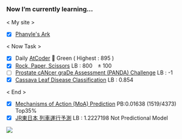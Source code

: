 ### Now I’m currently learning...
< My site >
- [x] [Phanyle's Ark](https://noknowledgegg.pythonanywhere.com/)

< Now Task >
- [x] Daily [AtCoder](https://kenkoooo.com/atcoder/#/user/NoKnowledgeGG) 🤔 Green ( Highest : 895 )
- [x] [Rock, Paper, Scissors](https://www.kaggle.com/c/rock-paper-scissors/) LB : 800　± 100
- [ ] [Prostate cANcer graDe Assessment (PANDA) Challenge](https://www.kaggle.com/c/prostate-cancer-grade-assessment/) LB : -1
- [x] [Cassava Leaf Disease Classification](https://www.kaggle.com/c/cassava-leaf-disease-classification/) LB : 0.854

< End >
- [x] [Mechanisms of Action (MoA) Prediction](https://www.kaggle.com/c/lish-moa/) PB:0.01638 (1519/4373) Top35%
- [x] [JR東日本 列車運行予測](https://signate.jp/competitions/363/leaderboard) LB : 1.2227198 Not Predictional Model

[![](https://raw.githubusercontent.com/anko191/anko191/main/profile-summary-card-output/dracula/0-profile-details.svg)](https://github.com/vn7n24fzkq/github-profile-summary-cards)





<!--
**anko191/anko191** is a ✨ _special_ ✨ repository because its `README.md` (this file) appears on your GitHub profile.

Here are some ideas to get you started:

- 🔭 I’m currently working on ...
- 🌱 I’m currently learning ...
- 👯 I’m looking to collaborate on ...
- 🤔 I’m looking for help with ...
- 💬 Ask me about ...
- 📫 How to reach me: ...
- 😄 Pronouns: ...
- ⚡ Fun fact: ...
-->
